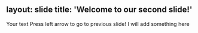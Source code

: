 layout: slide
title: 'Welcome to our second slide!'
---
Your text
Press left arrow to go to previous slide! I will add something here

